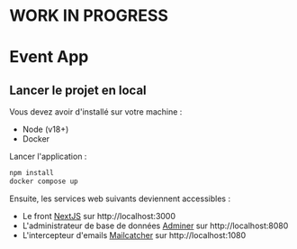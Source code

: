 # WORK IN PROGRESS

# Event App

## Lancer le projet en local

Vous devez avoir d'installé sur votre machine :

- Node (v18+)
- Docker

Lancer l'application :

```bash
npm install
docker compose up
```

Ensuite, les services web suivants deviennent accessibles :

- Le front [NextJS](https://nextjs.org/docs) sur http://localhost:3000
- L'administrateur de base de données [Adminer](https://www.adminer.org/) sur http://localhost:8080
- L'intercepteur d'emails [Mailcatcher](https://mailcatcher.me/) sur http://localhost:1080
